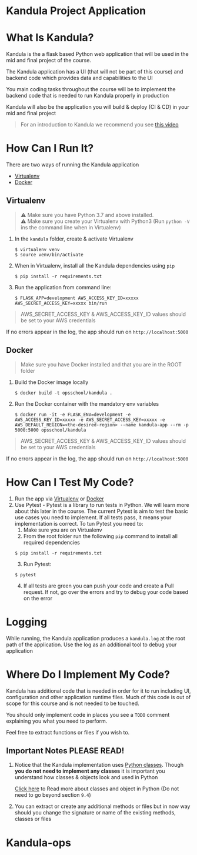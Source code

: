 # Kandula Project Application


# What Is Kandula?
Kandula is the a flask based Python web application that will be used in the mid and final project of the course.

The Kandula application has a UI (that will not be part of this course) and backend code which provides data and capabilities to the UI

You main coding tasks throughout the course will be to implement the backend code that is needed to run Kandula properly in production

Kandula will also be the application you will build & deploy (CI & CD) in your mid and final project

> For an introduction to Kandula we recommend you see [this video](https://drive.google.com/file/d/130FJG422J3M5OuEi84byE9VBU_wDUy0S/view?usp=sharing)

# How Can I Run It?
There are two ways of running the Kandula application
* [Virtualenv](#virtualenv)
* [Docker](#docker)

## Virtualenv
> :warning: Make sure you have Python 3.7 and above installed. \
> :warning: Make sure you create your Virtualenv with Python3 (Run `python -V` ins the command line when in Virtualenv)
1. In the `kandula` folder, create & activate Virtualenv
   ```shell script
   $ virtualenv venv
   $ source venv/bin/activate
   ```
2. When in Virtualenv, install all the Kandula dependencies using `pip`
   ```shell script
   $ pip install -r requirements.txt
   ```
3. Run the application from command line:
   ```shell script
   $ FLASK_APP=development AWS_ACCESS_KEY_ID=xxxxx AWS_SECRET_ACCESS_KEY=xxxxx bin/run
   ```
> AWS_SECRET_ACCESS_KEY & AWS_ACCESS_KEY_ID values should be set to your AWS credentials

If no errors appear in the log, the app should run on `http://localhost:5000`

## Docker
> Make sure you have Docker installed and that you are in the ROOT folder
1. Build the Docker image locally
   ```shell script
   $ docker build -t opsschool/kandula .
   ```

1. Run the Docker container with the mandatory env variables
   ```shell script
   $ docker run -it -e FLASK_ENV=development -e AWS_ACCESS_KEY_ID=xxxxx -e AWS_SECRET_ACCESS_KEY=xxxxx -e AWS_DEFAULT_REGION=<the-desired-region> --name kandula-app --rm -p 5000:5000 opsschool/kandula
   ```
> AWS_SECRET_ACCESS_KEY & AWS_ACCESS_KEY_ID values should be set to your AWS credentials

If no errors appear in the log, the app should run on `http://localhost:5000`

# How Can I Test My Code?
1. Run the app via [Virtualenv](#virtualenv) or [Docker](#docker)
2. Use Pytest - Pytest is a library to run tests in Python. We will learn more about this later in the course. The current Pytest is aim to test the basic use cases you need to implement. If all tests pass, it means your implementation is correct. To tun Pytest you need to:
   1. Make sure you are on Virtualenv
   2. From the root folder run the following `pip` command to install all required dependencies
   ```shell script
   $ pip install -r requirements.txt
   ```
   3. Run Pytest:
   ```shell script
   $ pytest
   ```
   4. If all tests are green you can push your code and create a Pull request. If not, go over the errors and try to debug your code based on the error

# Logging
While running, the Kandula application produces a `kandula.log` at the root path of the application. Use the log as an additional tool to debug your application

# Where Do I Implement My Code?
Kandula has additional code that is needed in order for it to run including UI, configuration and other application runtime files.
Much of this code is out of scope for this course and is not needed to be touched.

You should only implement code in places you see a `TODO` comment explaining you what you need to perform.

Feel free to extract functions or files if you wish to.

## Important Notes PLEASE READ!
1. Notice that the Kandula implementation uses [Python classes](https://docs.python.org/3/tutorial/classes.html#classes).
 Though **you do not need to implement any classes** it is important you understand how classes & objects look and used in Python
 
    [Click here](https://docs.python.org/3/tutorial/classes.html#classes) to Read more about classes and object in Python (Do not need to go beyond section `9.4`)
1. You can extract or create any additional methods or files but in now way should you change the signature or name of the existing methods, classes or files
# Kandula-ops
